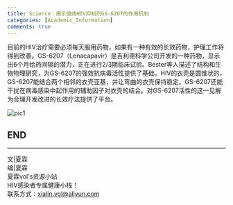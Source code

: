 ```yaml
---
title: Science：揭示强效HIV抑制剂GS-6207的作用机制
categories: [Academic_Information]
comments: true
---
```


目前的HIV治疗需要必须每天服用药物，如果有一种有效的长效药物，护理工作将得到改善。GS-6207（Lenacapavir）是吉利德科学公司开发的一种药物，显示出6个月给药间隔的潜力，正在进行2/3期临床试验。Bester等人描述了结构和生物物理研究，为GS-6207的强效抗病毒活性提供了基础。HIV的衣壳是圆锥状的，GS-6207能结合两个相邻的衣壳亚基，并让弯曲的衣壳保持稳定。GS-6207还能干扰在病毒感染中起作用的辅助因子对衣壳的结合。对GS-6207活性的这一见解为合理开发改进的长效疗法提供了平台。

![pic1](https://i.loli.net/2020/11/04/BKulbiehwcAaUmx.png)


END<br>
---

---
文|夏霖<br>
编|夏霖<br>
夏霖vol's资源小站<br>
HIV感染者专属健康小栈！<br>
联系方式：xialin.vol@aliyun.com

